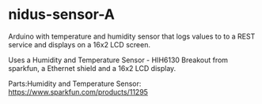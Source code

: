 nidus-sensor-A
==============

Arduino with temperature and humidity sensor that logs values to to a REST service and displays on a 16x2 LCD screen.

Uses a Humidity and Temperature Sensor - HIH6130 Breakout from sparkfun, a Ethernet shield and a 16x2 LCD display.

Parts:Humidity and Temperature Sensor: https://www.sparkfun.com/products/11295

